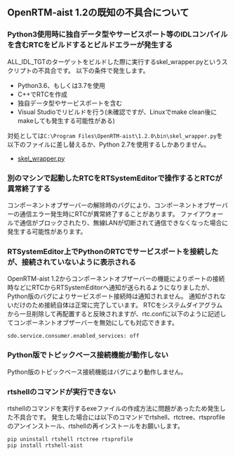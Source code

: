 ## OpenRTM-aist 1.2の既知の不具合について

### Python3使用時に独自データ型やサービスポート等のIDLコンパイルを含むRTCをビルドするとビルドエラーが発生する

ALL_IDL_TGTのターゲットをビルドした際に実行するskel_wrapper.pyというスクリプトの不具合です。
以下の条件で発生します。

- Python3.6、もしくは3.7を使用
- C++でRTCを作成
- 独自データ型やサービスポートを含む
- Visual Studioでリビルドを行う(未確認ですが、Linuxでmake clean後にmakeしても発生する可能性がある)

対処としては`C:\Program Files\OpenRTM-aist\1.2.0\bin\skel_wrapper.py`を以下のファイルに差し替えるか、Python 2.7を使用するしかありません。

- [skel_wrapper.py](https://raw.githubusercontent.com/OpenRTM/OpenRTM-aist/master/utils/rtm-skelwrapper/skel_wrapper.py)


### 別のマシンで起動したRTCをRTSystemEditorで操作するとRTCが異常終了する
コンポーネントオブザーバーの解除時のバグにより、コンポーネントオブザーバーの通信エラー発生時にRTCが異常終了することがあります。
ファイアウォールで通信がブロックされたり、無線LANが切断されて通信できなくなった場合に発生する可能性があります。

### RTSystemEditor上でPythonのRTCでサービスポートを接続したが、接続されていないように表示される
OpenRTM-aist 1.2からコンポーネントオブザーバーの機能によりポートの接続時などにRTCからRTSystemEditorへ通知が送られるようになりましたが、Python版のバグによりサービスポート接続時は通知されません。
通知がされないだけのため接続自体は正常に完了しています。
RTCをシステムダイアグラムから一旦削除して再配置すると反映されますが、rtc.confに以下のように記述してコンポーネントオブザーバーを無効にしても対応できます。

```
sdo.service.consumer.enabled_services: off
```


### Python版でトピックベース接続機能が動作しない
Python版のトピックベース接続機能はバグにより動作しません。

### rtshellのコマンドが実行できない
rtshellのコマンドを実行するexeファイルの作成方法に問題があったため発生した不具合です。
発生した場合には以下のコマンドでrtshell、rtctree、rtsprofileのアンインストール、rtshellの再インストールをお願いします。

```
pip uninstall rtshell rtctree rtsprofile
pip install rtshell-aist
```
